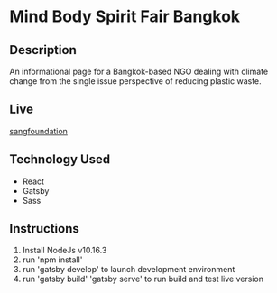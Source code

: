 # Mind Body Spirit Fair Bangkok

## Description

An informational page for a Bangkok-based NGO dealing with climate change from the single issue perspective of reducing plastic waste.

## Live

[sangfoundation](https://sangfoundation.org/)

## Technology Used

- React
- Gatsby
- Sass

## Instructions

1.  Install NodeJs v10.16.3
2.  run 'npm install'
3.  run 'gatsby develop' to launch development environment
4.  run 'gatsby build' 'gatsby serve' to run build and test live version
